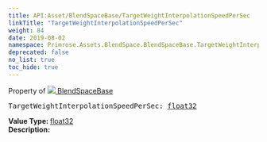 ```yaml
---
title: API:Asset/BlendSpaceBase/TargetWeightInterpolationSpeedPerSec
linkTitle: "TargetWeightInterpolationSpeedPerSec"
weight: 84
date: 2019-08-02
namespace: Primrose.Assets.BlendSpace.BlendSpaceBase.TargetWeightInterpolationSpeedPerSec
deprecated: false
no_list: true
toc_hide: true
---
```

Property of <a href="/docs/api-reference/Class/BlendSpaceBase"><img src="/icons/silk/default.png"/>&nbsp;BlendSpaceBase</a>
<pre class="method-declaration">
TargetWeightInterpolationSpeedPerSec: <a class="type" href="/docs/api-reference/System/Primitives#single">float32</a></pre>
<b>Value Type: </b>
<a class="type" href="/docs/api-reference/System/Primitives#single">float32</a>
<br/>
<b>Description: </b>